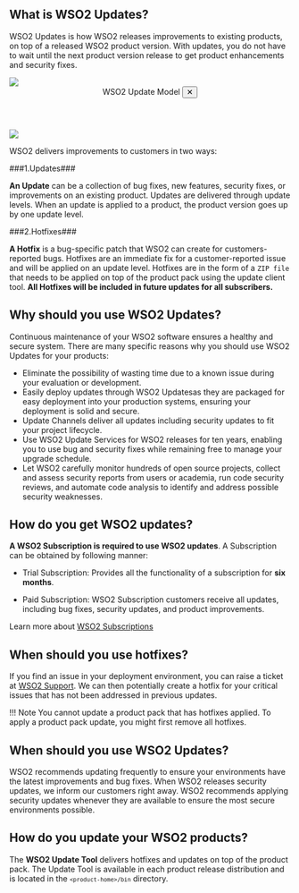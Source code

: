 ## What is WSO2 Updates?
WSO2 Updates is how WSO2 releases improvements to existing products, on top of a released WSO2 product version. 
With updates, you do not have to wait until the next product version release to get  product enhancements and security fixes. 

<a class="open-modal" data-open="modal1">
    <img src="../../assets/img/updates/update-model.png">
</a>

<div class="modal" id="modal1" data-animation="">
    <div class="modal-dialog">
        <header class="modal-header">
            WSO2 Update Model <button class="close-modal" aria-label="close modal" data-close>✕</button>
        </header>
        <section class="modal-content">
             <img src="../../assets/img/updates/update-model.png">
        </section>
    </div>
</div>

WSO2 delivers improvements to customers in two ways: 

###1.Updates### 
        
   **An Update** can be a collection of bug fixes, new features, security fixes, or improvements on an existing product. 
   Updates are delivered through update levels. When an update is applied to a product, the product version goes up by one update level. <br> 
      
###2.Hotfixes###
   
   **A Hotfix** is a bug-specific patch that WSO2 can create for customers-reported bugs. Hotfixes are an immediate fix for a customer-reported issue and will  be applied on an update level. Hotfixes are in the form of a `ZIP file` that 
   needs to be applied on top of the product pack using the update client tool. **All Hotfixes 
   will be included in future updates for all subscribers.**
        
## Why should you use WSO2 Updates?

Continuous maintenance of your WSO2 software ensures a healthy and secure system. There are many specific reasons why you should use WSO2 Updates for your products:

* Eliminate the possibility of wasting time due to a known issue during your evaluation or development.
* Easily deploy updates through WSO2 Updatesas they are packaged for easy deployment into your production systems, ensuring your deployment is solid and secure.
* Update Channels deliver all updates including security updates to fit your project lifecycle.
* Use WSO2 Update Services for WSO2 releases for ten years, enabling you to use bug and security fixes while remaining free to manage your upgrade schedule.
* Let WSO2 carefully monitor hundreds of open source projects, collect and assess security reports from users or academia, run code security reviews, and automate code analysis to identify and address possible security weaknesses.

## How do you get WSO2 updates?

<strong>A WSO2 Subscription is required to use WSO2 updates</strong>. A Subscription can be obtained by following manner:

- Trial Subscription: Provides all the functionality of a subscription for <strong>six months</strong>.

- Paid Subscription: WSO2 Subscription customers receive all updates, including bug fixes, security updates, and product improvements.

Learn more about [WSO2 Subscriptions](https://wso2.com/subscription/)<br>

## When should you use hotfixes?

If you find an issue in your deployment environment, you can raise a ticket at [WSO2 Support](https://support.wso2.com). We can then potentially create a hotfix for your critical issues that has not been addressed in previous updates.

!!! Note 
    You cannot update a product pack that has hotfixes applied. To apply a product pack update, you might first remove all hotfixes.

## When should you use WSO2 Updates?

WSO2 recommends updating frequently to ensure your environments have the latest improvements and  bug fixes. When WSO2 releases security updates, we inform our customers right away. WSO2 recommends applying security updates whenever they are available to ensure the most secure environments possible.

## How do you update your WSO2 products?

The <b>WSO2 Update Tool</b> delivers hotfixes and updates on top of the product pack. The Update Tool is available in each product release distribution and is located in the <code>`<product-home>/bin`</code> directory.
